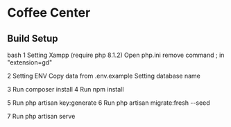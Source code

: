 # Coffee Center

## Build Setup

bash
1 Setting Xampp (require php 8.1.2)
Open php.ini remove command ; in "extension=gd"

2 Setting ENV
Copy data from .env.example
Setting database name

3 Run composer install
4 Run npm install

5 Run php artisan key:generate
6 Run php artisan migrate:fresh --seed

7 Run php artisan serve
